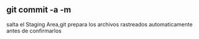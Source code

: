 ## git commit -a -m

salta el Staging Area,git prepara los archivos rastreados automaticamente antes de confirmarlos